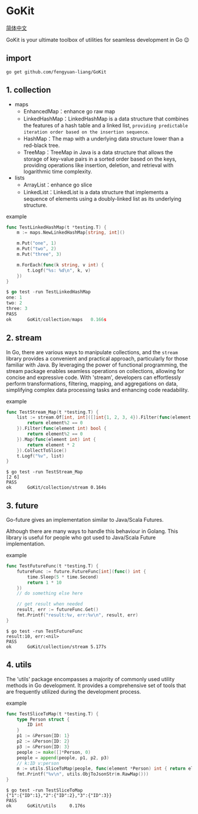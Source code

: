 # GoKit

[简体中文](https://github.com/fengyuan-liang/GoKit/blob/main/README_ZH.md)

GoKit is your ultimate toolbox of utilities for seamless development in Go 😉

## import

```shell
go get github.com/fengyuan-liang/GoKit
```


## 1. collection

- maps 
  - EnhancedMap：enhance go raw map
  - LinkedHashMap：LinkedHashMap is a data structure that combines the features of a hash table and a linked list, `providing predictable iteration order based on the insertion sequence`.
  - HashMap：The map with a underlying data structure lower than a red-black tree.
  - TreeMap：TreeMap in Java is a data structure that allows the storage of key-value pairs in a sorted order based on the keys, providing operations like insertion, deletion, and retrieval with logarithmic time complexity.
- lists
  - ArrayList：enhance go slice
  - LinkedList：LinkedList is a data structure that implements a sequence of elements using a doubly-linked list as its underlying structure.

example

```go
func TestLinkedHashMap(t *testing.T) {
    m := maps.NewLinkedHashMap[string, int]()

    m.Put("one", 1)
    m.Put("two", 2)
    m.Put("three", 3)

    m.ForEach(func(k string, v int) {
        t.Logf("%s: %d\n", k, v)
    })
}
```

```go
$ go test -run TestLinkedHashMap
one: 1
two: 2
three: 3
PASS
ok      GoKit/collection/maps   0.166s
```

## 2. stream

In Go, there are various ways to manipulate collections, and the `stream` library provides a convenient and practical approach, particularly for those familiar with Java. By leveraging the power of functional programming, the stream package enables seamless operations on collections, allowing for concise and expressive code. With 'stream', developers can effortlessly perform transformations, filtering, mapping, and aggregations on data, simplifying complex data processing tasks and enhancing code readability.

example

```go
func TestStream_Map(t *testing.T) {
	list := stream.Of[int, int]([]int{1, 2, 3, 4}).Filter(func(element int) bool {
		return element%2 == 0
	}).Filter(func(element int) bool {
		return element%2 == 0
	}).Map(func(element int) int {
		return element * 2
	}).CollectToSlice()
	t.Logf("%v", list)
}
```

```shell
$ go test -run TestStream_Map
[2 6]
PASS
ok      GoKit/collection/stream 0.164s
```

## 3. future

Go-future gives an implementation similar to Java/Scala Futures.

Although there are many ways to handle this behaviour in Golang. This library is useful for people who got used to Java/Scala Future implementation.

example

```go
func TestFutureFunc(t *testing.T) {
	futureFunc := future.FutureFunc[int](func() int {
		time.Sleep(5 * time.Second)
		return 1 * 10
	})
	// do something else here

	// get result when needed
	result, err := futureFunc.Get()
	fmt.Printf("result:%v, err:%v\n", result, err)
}
```

```shell
$ go test -run TestFutureFunc
result:10, err:<nil>
PASS
ok      GoKit/collection/stream 5.177s
```

## 4. utils

The 'utils' package encompasses a majority of commonly used utility methods in Go development. It provides a comprehensive set of tools that are frequently utilized during the development process. 

example

```go
func TestSliceToMap(t *testing.T) {
	type Person struct {
		ID int
	}
	p1 := &Person{ID: 1}
	p2 := &Person{ID: 2}
	p3 := &Person{ID: 3}
	people := make([]*Person, 0)
	people = append(people, p1, p2, p3)
    // k:ID v:person
	m := utils.SliceToMap(people, func(element *Person) int { return element.ID })
	fmt.Printf("%v\n", utils.ObjToJsonStr(m.RawMap()))
}
```

```shell
$ go test -run TestSliceToMap
{"1":{"ID":1},"2":{"ID":2},"3":{"ID":3}}
PASS
ok      GoKit/utils     0.176s
```


